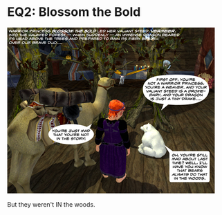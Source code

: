 # EQ2: Blossom the Bold

![Blossom the Bold](../uploads/2009/06/blossomthebold.jpg "Blossom the Bold")

But they weren't IN the woods.

